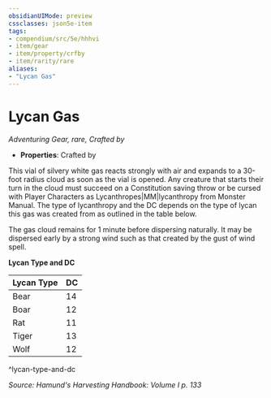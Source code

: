 ```yaml
---
obsidianUIMode: preview
cssclasses: json5e-item
tags:
- compendium/src/5e/hhhvi
- item/gear
- item/property/crfby
- item/rarity/rare
aliases: 
- "Lycan Gas"
---
```

# Lycan Gas
*Adventuring Gear, rare, Crafted by*  

- **Properties**: Crafted by

This vial of silvery white gas reacts strongly with air and expands to a 30-foot radius cloud as soon as the vial is opened. Any creature that starts their turn in the cloud must succeed on a Constitution saving throw or be cursed with Player Characters as Lycanthropes|MM|lycanthropy from Monster Manual. The type of lycanthropy and the DC depends on the type of lycan this gas was created from as outlined in the table below.

The gas cloud remains for 1 minute before dispersing naturally. It may be dispersed early by a strong wind such as that created by the gust of wind spell.

**Lycan Type and DC**

| Lycan Type | DC |
|------------|----|
| Bear | 14 |
| Boar | 12 |
| Rat | 11 |
| Tiger | 13 |
| Wolf | 12 |
^lycan-type-and-dc

*Source: Hamund's Harvesting Handbook: Volume I p. 133*
